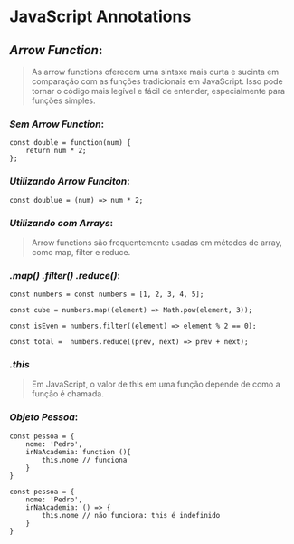 # JavaScript Annotations

##  ***Arrow Function***:
> As arrow functions oferecem uma sintaxe mais curta e sucinta em comparação com as funções tradicionais em JavaScript. Isso pode tornar o código mais legível e fácil de entender, especialmente para funções simples.

### ***Sem Arrow Function***:
```
const double = function(num) {
    return num * 2;
};
```

### ***Utilizando Arrow Funciton***:
```
const doublue = (num) => num * 2;
```

### ***Utilizando com Arrays***:
> Arrow functions são frequentemente usadas em métodos de array, como map, filter e reduce.

### ***.map() .filter() .reduce()***:
```
const numbers = const numbers = [1, 2, 3, 4, 5];

const cube = numbers.map((element) => Math.pow(element, 3));

const isEven = numbers.filter((element) => element % 2 == 0);

const total =  numbers.reduce((prev, next) => prev + next);
```

### ***.this***
> Em JavaScript, o valor de this em uma função depende de como a função é chamada.

### ***Objeto Pessoa***:
```
const pessoa = {
    nome: 'Pedro',
    irNaAcademia: function (){
        this.nome // funciona
    }
}

const pessoa = {
    nome: 'Pedro',
    irNaAcademia: () => {
        this.nome // não funciona: this é indefinido
    }
}


```
